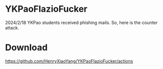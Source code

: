 # YKPaoFlazioFucker
2024/2/18 YKPao students received phishing mails. So, here is the counter attack.

# Download

https://github.com/HenryXiaoYang/YKPaoFlazioFucker/actions